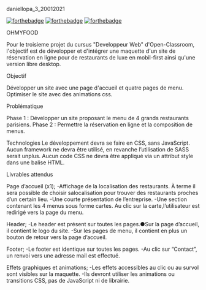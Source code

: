 daniellopa_3_20012021


[![forthebadge](https://forthebadge.com/images/badges/uses-html.svg)](https://forthebadge.com)
[![forthebadge](https://forthebadge.com/images/badges/uses-css.svg)](https://forthebadge.com)
[![forthebadge](https://forthebadge.com/images/badges/uses-git.svg)](https://forthebadge.com)

OHMYFOOD

Pour le troisieme projet du cursus "Developpeur Web" d'Open-Classroom, l'objectif est de développer et d'intégrer une maquette d'un site de réservation en ligne pour de restaurants de luxe en mobil-first ainsi qu'une version libre desktop.

Objectif

Développer un site avec une page d'accueil et quatre pages de menu.
Optimiser le site avec des animations css.

Problématique

Phase 1 : Développer un site proposant le menu de 4 grands restaurants parisiens.
Phase 2 : Permettre la réservation en ligne et la composition de menus.

Technologies
Le développement devra se faire en CSS, sans JavaScript.
Aucun framework ne devra être utilisé, en revanche l’utilisation de SASS serait unplus.
Aucun code CSS ne devra être appliqué via un attribut style dans une balise HTML.

Livrables attendus

Page d’accueil (x1);
-Affichage de la localisation des restaurants. À terme il sera possible de choisir salocalisation pour trouver des restaurants proches d’un certain lieu.
-Une courte présentation de l’entreprise.
-Une section contenant les 4 menus sous forme cartes. Au clic sur la carte,l’utilisateur est redirigé vers la page du menu.


Header;
-Le header est présent sur toutes les pages.●Sur la page d’accueil, il contient le logo du site.
-Sur les pages de menu, il contient en plus un bouton de retour vers la page d’accueil.


Footer;
-Le footer est identique sur toutes les pages.
-Au clic sur “Contact”, un renvoi vers une adresse mail est effectué.


Effets graphiques et animations;
-Les effets accessibles au clic ou au survol sont visibles sur la maquette.
-Ils devront utiliser les animations ou transitions CSS, pas de JavaScript ni de librairie.














